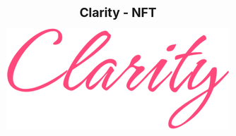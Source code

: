 </br>
<div align="center">
    <h1 align="center">Clarity - NFT</h1>
    <div><img src="./dist/img/Clarity.svg"></div>
</div>